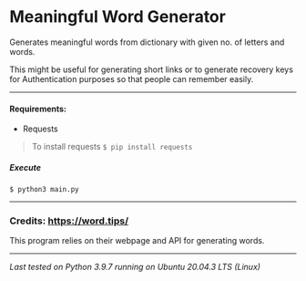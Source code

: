 # Meaningful Word Generator

Generates meaningful words from dictionary with given no. of letters and words.

This might be useful for generating short links or to generate recovery keys for Authentication purposes so that people can remember easily.

___

#### Requirements:

* Requests
> To install requests
    ```$ pip install requests ```

##### Execute
```
$ python3 main.py
```
***

 ### Credits: https://word.tips/
    
This program relies on their webpage and API for generating words.

***

_Last tested on Python 3.9.7 running on Ubuntu 20.04.3 LTS (Linux)_
